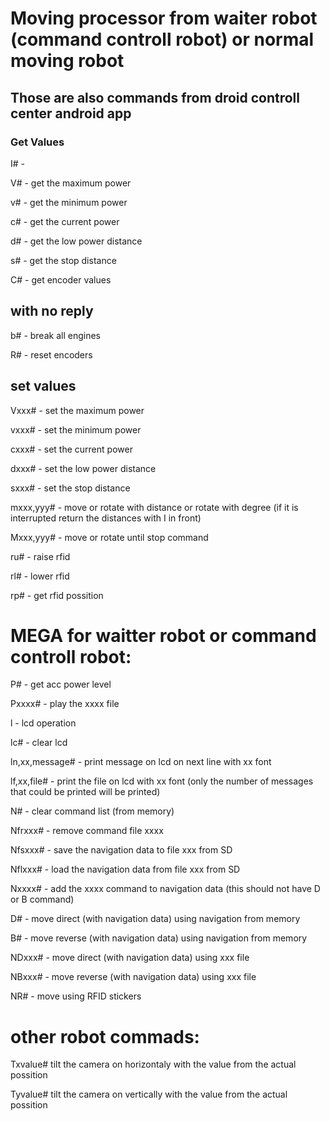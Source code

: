 # Moving processor from waiter robot (command controll robot) or normal moving robot

## Those are also commands from droid controll center android app

### Get Values

I# - 

V# - get the maximum power

v# - get the minimum power

c# - get the current power

d# - get the low power distance

s# - get the stop distance

C# - get encoder values

## with no reply

b# - break all engines

R# - reset encoders

## set values

Vxxx# - set the maximum power

vxxx# - set the minimum power

cxxx# - set the current power

dxxx# - set the low power distance

sxxx# - set the stop distance

mxxx,yyy# - move or rotate with distance or rotate with degree (if it is interrupted return the distances with I in front)

Mxxx,yyy# - move or rotate until stop command

ru# - raise rfid

rl# - lower rfid

rp# - get rfid possition

# MEGA for waitter robot or command controll robot:

P# - get acc power level

Pxxxx# - play the xxxx file

l - lcd operation

lc# - clear lcd

ln,xx,message# - print message on lcd on next line with xx font

lf,xx,file# - print the file on lcd with xx font (only the number of messages that could be printed will be printed)

N# - clear command list (from memory)

Nfrxxx# - remove command file xxxx

Nfsxxx# - save the navigation data to file xxx from SD

Nflxxx# - load the navigation data from file xxx from SD

Nxxxx# - add the xxxx command to navigation data (this should not have D or B command)

D# - move direct (with navigation data) using navigation from memory

B# - move reverse (with navigation data) using navigation from memory

NDxxx# - move direct (with navigation data) using xxx file

NBxxx# - move reverse (with navigation data) using xxx file

NR# - move using RFID stickers 

# other robot commads:

Txvalue# tilt the camera on horizontaly with the value from the actual possition

Tyvalue# tilt the camera on vertically with the value from the actual possition
